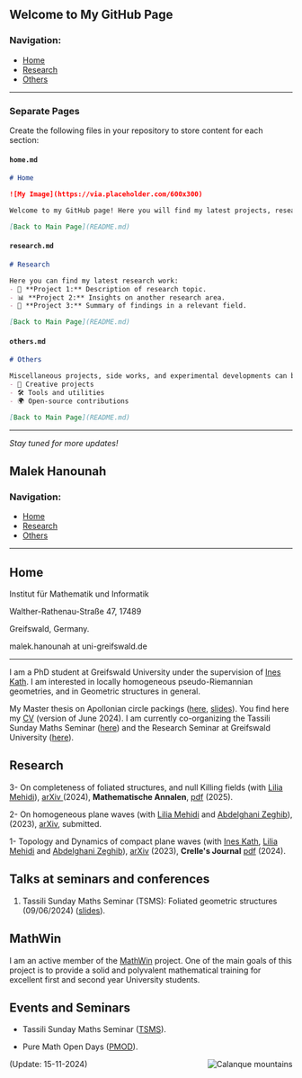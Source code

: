 
## Welcome to My GitHub Page

### Navigation:
- [Home](home.md)
- [Research](research.md)
- [Others](others.md)

---

### Separate Pages

Create the following files in your repository to store content for each section:

#### `home.md`
```markdown
# Home

![My Image](https://via.placeholder.com/600x300)

Welcome to my GitHub page! Here you will find my latest projects, research, and other contributions.

[Back to Main Page](README.md)
```

#### `research.md`
```markdown
# Research

Here you can find my latest research work:
- 🔬 **Project 1:** Description of research topic.
- 📊 **Project 2:** Insights on another research area.
- 📖 **Project 3:** Summary of findings in a relevant field.

[Back to Main Page](README.md)
```

#### `others.md`
```markdown
# Others

Miscellaneous projects, side works, and experimental developments can be found here.
- 🎨 Creative projects
- 🛠 Tools and utilities
- 🌍 Open-source contributions

[Back to Main Page](README.md)
```

---

*Stay tuned for more updates!*









## Malek Hanounah

### Navigation:
- [Home](home.md)
- [Research](research.md)
- [Others](others.md)
---



## Home <a name="Home"></a> 
Institut für Mathematik und Informatik

Walther-Rathenau-Straße 47, 17489

Greifswald, Germany.

 malek.hanounah at uni-greifswald.de


--------------------------------------------------------
I am a PhD student at Greifswald University under the supervision of [Ines Kath](https://math-inf.uni-greifswald.de/institut/ueber-uns/mitarbeitende/kath/). I am interested in locally homogeneous pseudo-Riemannian geometries, and in Geometric structures in general. 

My Master thesis on Apollonian circle packings ([here](https://drive.google.com/file/d/12N36Iyyq2KrwBQ_KjhLNsZJuQL9_NLsq/view?usp=sharing), [slides](https://drive.google.com/file/d/10tKowDKs3TsrwXf91NMXwWzTU_OEzI0R/view)). You find here my [CV](https://drive.google.com/file/d/1X0RHeSlO0di5_ye2FuDTxciR1IvMm2RE/view?usp=sharing) (version of June 2024).
I am currently co-organizing the Tassili Sunday Maths Seminar ([here](https://sites.google.com/view/tsmseminar-maths/home?pli=1)) and the Research Seminar at Greifswald University ([here](https://math-inf.uni-greifswald.de/forschung/algebra-geometrie-und-topologie/analysis/)).

## Research 

3- On completeness of foliated structures, and null Killing fields (with [Lilia Mehidi](https://mehidi.pages.math.cnrs.fr/siteweb/)), [arXiv
](https://arxiv.org/abs/2403.15722) (2024), **Mathematische Annalen**, [pdf](https://link.springer.com/article/10.1007/s00208-025-03095-9) (2025).

2- On homogeneous plane waves (with [Lilia Mehidi](https://mehidi.pages.math.cnrs.fr/siteweb/) and [Abdelghani Zeghib](https://perso.ens-lyon.fr/zeghib/)), (2023), [arXiv](https://arxiv.org/abs/2311.07459), submitted.

1- Topology and Dynamics of compact plane waves (with [Ines Kath](https://math-inf.uni-greifswald.de/institut/ueber-uns/mitarbeitende/kath/), [Lilia Mehidi](https://mehidi.pages.math.cnrs.fr/siteweb/) and [Abdelghani Zeghib](https://perso.ens-lyon.fr/zeghib/)), [arXiv](https://arxiv.org/abs/2309.14955) (2023), **Crelle's Journal** [pdf](https://drive.google.com/file/d/1ULRemUwffbqModM57exAuRwTP5NIW2sn/view?usp=sharing) (2024).

## Talks at seminars and conferences
1. Tassili Sunday Maths Seminar (TSMS): Foliated geometric structures (09/06/2024) ([slides](https://drive.google.com/file/d/1f1qrPdYqkIJvVMStndP8deAxP3f_YyLI/view?usp=sharing)).
   

## MathWin

I am an active member of the [MathWin](https://mathwin.org/) project. One of the main goals of this project is to provide a solid and polyvalent mathematical training for excellent first and second year University students.

## Events and Seminars

- Tassili Sunday Maths Seminar ([TSMS](https://sites.google.com/view/tsmseminar-maths/home?pli=1)).

- Pure Math Open Days ([PMOD](https://sites.google.com/view/puremathopendays/home?authuser=0)).

<img src="Calanque_marseille_cirm.png" alt="Calanque mountains"   alt="Alt text" align="right">

 
(Update: 15-11-2024)


